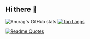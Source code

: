 ## Hi there 👋

![Anurag's GitHub stats](https://github-readme-stats.vercel.app/api?username=2900xt&show_icons=true&theme=radical) 
[![Top Langs](https://github-readme-stats.vercel.app/api/top-langs/?username=2900xt&show_icons=true&theme=radical)](https://github.com/anuraghazra/github-readme-stats)


[![Readme Quotes](https://quotes-github-readme.vercel.app/api?type=horizontal&theme=dark)](https://github.com/piyushsuthar/github-readme-quotes)

